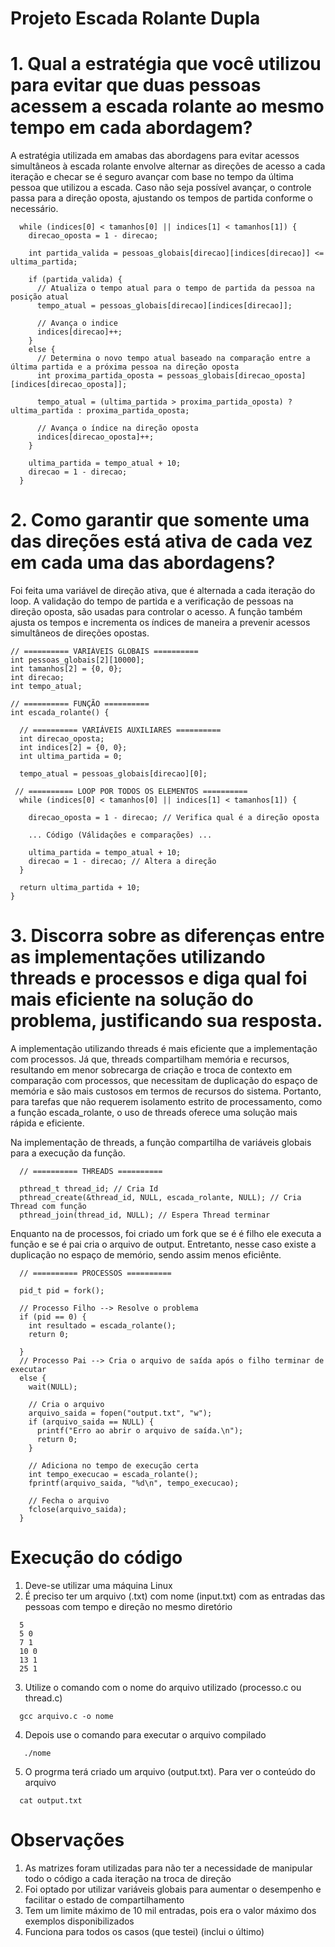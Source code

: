 # Projeto Escada Rolante Dupla


# 1.  Qual a estratégia que você utilizou para evitar que duas pessoas acessem a escada rolante ao mesmo tempo em cada abordagem?

A estratégia utilizada em amabas das abordagens para evitar acessos simultâneos à escada rolante envolve alternar as direções de acesso a cada iteração e checar se é seguro avançar com base no tempo da última pessoa que utilizou a escada. Caso não seja possível avançar, o controle passa para a direção oposta, ajustando os tempos de partida conforme o necessário.

```
  while (indices[0] < tamanhos[0] || indices[1] < tamanhos[1]) {
    direcao_oposta = 1 - direcao;

    int partida_valida = pessoas_globais[direcao][indices[direcao]] <= ultima_partida;

    if (partida_valida) {
      // Atualiza o tempo atual para o tempo de partida da pessoa na posição atual
      tempo_atual = pessoas_globais[direcao][indices[direcao]];

      // Avança o indice
      indices[direcao]++;
    } 
    else {
      // Determina o novo tempo atual baseado na comparação entre a última partida e a próxima pessoa na direção oposta
      int proxima_partida_oposta = pessoas_globais[direcao_oposta][indices[direcao_oposta]];

      tempo_atual = (ultima_partida > proxima_partida_oposta) ? ultima_partida : proxima_partida_oposta;

      // Avança o índice na direção oposta
      indices[direcao_oposta]++;
    }

    ultima_partida = tempo_atual + 10;
    direcao = 1 - direcao;
  }
```

# 2. Como garantir que somente uma das direções está ativa de cada vez em cada uma das abordagens?

Foi feita uma variável de direção ativa, que é alternada a cada iteração do loop. A validação do tempo de partida e a verificação de pessoas na direção oposta, são usadas para controlar o acesso. A função também ajusta os tempos e incrementa os índices de maneira a prevenir acessos simultâneos de direções opostas.

```
// ========== VARIÁVEIS GLOBAIS ==========
int pessoas_globais[2][10000];
int tamanhos[2] = {0, 0};
int direcao;
int tempo_atual;

// ========== FUNÇÃO ==========
int escada_rolante() {

  // ========== VARIÁVEIS AUXILIARES ==========
  int direcao_oposta;
  int indices[2] = {0, 0};
  int ultima_partida = 0;

  tempo_atual = pessoas_globais[direcao][0];

 // ========== LOOP POR TODOS OS ELEMENTOS ==========
  while (indices[0] < tamanhos[0] || indices[1] < tamanhos[1]) {

    direcao_oposta = 1 - direcao; // Verifica qual é a direção oposta
   
    ... Código (Válidações e comparações) ...

    ultima_partida = tempo_atual + 10;
    direcao = 1 - direcao; // Altera a direção
  }

  return ultima_partida + 10;
}

```

# 3. Discorra sobre as diferenças entre as implementações utilizando threads e processos e diga qual foi mais eficiente na solução do problema, justificando sua resposta.

A implementação utilizando threads é mais eficiente que a implementação com processos. Já que, threads compartilham memória e recursos, resultando em menor sobrecarga de criação e troca de contexto em comparação com processos, que necessitam de duplicação do espaço de memória e são mais custosos em termos de recursos do sistema. Portanto, para tarefas que não requerem isolamento estrito de processamento, como a função escada_rolante, o uso de threads oferece uma solução mais rápida e eficiente.

Na implementação de threads, a função compartilha de variáveis globais para a execução da função.
```
  // ========== THREADS ==========

  pthread_t thread_id; // Cria Id
  pthread_create(&thread_id, NULL, escada_rolante, NULL); // Cria Thread com função
  pthread_join(thread_id, NULL); // Espera Thread terminar
```
Enquanto na de processos, foi criado um fork que se é é filho ele executa a função e se é pai cria o arquivo de output. Entretanto, nesse caso existe a duplicação no espaço de memório, sendo assim menos eficiênte.

```
  // ========== PROCESSOS ==========

  pid_t pid = fork();

  // Processo Filho --> Resolve o problema
  if (pid == 0) {
    int resultado = escada_rolante();
    return 0;

  }
  // Processo Pai --> Cria o arquivo de saída após o filho terminar de executar
  else {
    wait(NULL);

    // Cria o arquivo
    arquivo_saida = fopen("output.txt", "w");
    if (arquivo_saida == NULL) {
      printf("Erro ao abrir o arquivo de saída.\n");
      return 0;
    }

    // Adiciona no tempo de execução certa
    int tempo_execucao = escada_rolante();
    fprintf(arquivo_saida, "%d\n", tempo_execucao);

    // Fecha o arquivo
    fclose(arquivo_saida);
  }
```


# Execução do código

1. Deve-se utilizar uma máquina Linux
2. É preciso ter um arquivo (.txt) com nome (input.txt) com as entradas das pessoas com tempo e direção no mesmo diretório

```
  5
  5 0
  7 1
  10 0
  13 1
  25 1
```

3. Utilize o comando com o nome do arquivo utilizado (processo.c ou thread.c)

 ```
   gcc arquivo.c -o nome
```

4. Depois use o comando para executar o arquivo compilado
   
```
   ./nome
```

5. O progrma terá criado um arquivo (output.txt). Para ver o conteúdo do arquivo
   
```
  cat output.txt
```

# Observações

1. As matrizes foram utilizadas para não ter a necessidade de manipular todo o código a cada iteração na troca de direção
2. Foi optado por utilizar variáveis globais para aumentar o desempenho e facilitar o estado de compartilhamento
3. Tem um limite máximo de 10 mil entradas, pois era o valor máximo dos exemplos disponibilizados 
4. Funciona para todos os casos (que testei) (inclui o último)
